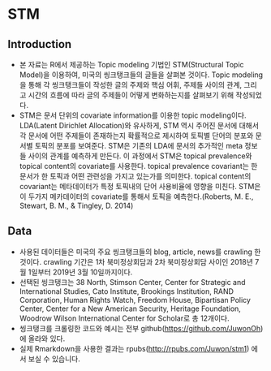 # STM
## Introduction

- 본 자료는 R에서 제공하는 Topic modeling 기법인 STM(Structural Topic Model)을 이용하여, 미국의 씽크탱크들의 글들을 살펴본 것이다. Topic modeling을 통해 각 씽크탱크들이 작성한 글의 주제와 핵심 어휘, 주제들 사이의 관계, 그리고 시간의 흐름에 따라 글의 주제들이 어떻게 변화하는지를 살펴보기 위해 작성되었다.
- STM은 문서 단위의 covariate information를 이용한 topic modeling이다. LDA(Latent Dirichlet Allocation)와 유사하게, STM 역시 주어진 문서에 대해서 각 문서에 어떤 주제들이 존재하는지 확률적으로 제시하여 토픽별 단어의 분포와 문서별 토픽의 분포를 보여준다. STM은 기존의 LDA에 문서의 추가적인 meta 정보들 사이의 관계를 예측하게 만든다. 이 과정에서 STM은 topical prevalence와 topical content의 covariate를 사용한다. topical prevalence covariant는 한 문서가 한 토픽과 어떤 관련성을 가지고 있는가를 의미한다. topical content의 covariant는 메타데이터가 특정 토픽내의 단어 사용비율에 영향을 미친다. STM은 이 두가지 메카데이터의 covariate를 통해서 토픽을 예측한다.(Roberts, M. E., Stewart, B. M., & Tingley, D. 2014)

## Data

- 사용된 데이터들은 미국의 주요 씽크탱크들의 blog, article, news를 crawling 한 것이다. crawling 기간은 1차 북미정상회담과 2차 북미정상회담 사이인 2018년 7월 1일부터 2019년 3월 10일까지이다. 
- 선택된 씽크탱크는 38 North, Stimson Center, Center for Strategic and International Studies, Cato Institute, Brookings Institution, RAND Corporation, Human Rights Watch, Freedom House, Bipartisan Policy Center, Center for a New American Security, Heritage Foundation, Woodrow Wilson International Center for Scholar로 총 12개이다. 
- 씽크탱크를 크롤링한 코드와 예시는 전부 github(https://github.com/JuwonOh) 에 올라와 있다. 
- 실제 Rmarkdown을 사용한 결과는 rpubs(http://rpubs.com/Juwon/stm1) 에서 보실 수 있습니다.
